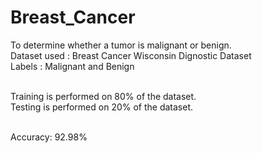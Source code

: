 # Breast_Cancer
To determine whether a tumor is malignant or benign. 
<br /> Dataset used : Breast Cancer Wisconsin Dignostic Dataset
<br /> Labels : Malignant and Benign

<br /> Training is performed on 80% of the dataset. 
<br /> Testing is performed on 20% of the dataset. 

<br /> Accuracy: 92.98%
